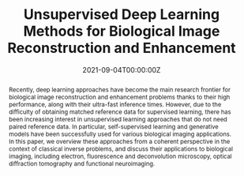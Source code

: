 ---
title: "Unsupervised Deep Learning Methods for Biological Image Reconstruction and Enhancement"

# Authors
# If you created a profile for a user (e.g. the default `admin` user), write the username (folder name) here 
# and it will be replaced with their full name and linked to their profile.
authors:
- Mehmet Akcakaya
- Burhaneddin Yaman
- admin
- Jong Chul Ye

# Author notes (optional)
author_notes:
- ""

date: "2021-09-04T00:00:00Z"
doi: ""

# Schedule page publish date (NOT publication's date).
publishDate: "2021-12-01T00:00:00Z"

# Publication type.
# Legend: 0 = Uncategorized; 1 = Conference paper; 2 = Journal article;
# 3 = Preprint / Working Paper; 4 = Report; 5 = Book; 6 = Book section;
# 7 = Thesis; 8 = Patent
publication_types: ["2"]

# Publication name and optional abbreviated publication name.
publication: in IEEE Signal Processing Magazine, 2021
publication_short: IEEE SPM

abstract: Recently, deep learning approaches have become the main research frontier for biological image reconstruction and enhancement problems thanks to their high performance, along with their ultra-fast inference times. However, due to the difficulty of obtaining matched reference data for supervised learning, there has been increasing interest in unsupervised learning approaches that do not need paired reference data. In particular, self-supervised learning and generative models have been successfully used for various biological imaging applications. In this paper, we overview these approaches from a coherent perspective in the context of classical inverse problems, and discuss their applications to biological imaging, including electron, fluorescence and deconvolution microscopy, optical diffraction tomography and functional neuroimaging.

# Summary. An optional shortened abstract.
summary: Thorough review on unsupervised deep learning methods including self-supervised methods and generative model-based methods for biological image reconstruction and enhancement is provided.

tags: [Unsupervised learning, self-supervised learning, generative models, biological image reconstruction]

# Display this page in the Featured widget?
featured: false

# Custom links (uncomment lines below)
# links:
# - name: Custom Link
#   url: http://example.org

url_pdf: 'https://arxiv.org/abs/2105.08040'
url_code: ''
url_dataset: ''
url_poster: ''
url_project: ''
url_slides: ''
url_source: ''
url_video: ''

# Featured image
# To use, add an image named `featured.jpg/png` to your page's folder. 
image:
  caption: 'Image credit: [**Unsplash**](https://unsplash.com/photos/pLCdAaMFLTE)'
  focal_point: ""
  preview_only: false

# Associated Projects (optional).
#   Associate this publication with one or more of your projects.
#   Simply enter your project's folder or file name without extension.
#   E.g. `internal-project` references `content/project/internal-project/index.md`.
#   Otherwise, set `projects: []`.
projects:
- []

# Slides (optional).
#   Associate this publication with Markdown slides.
#   Simply enter your slide deck's filename without extension.
#   E.g. `slides: "example"` references `content/slides/example/index.md`.
#   Otherwise, set `slides: ""`.
slides: ""
---